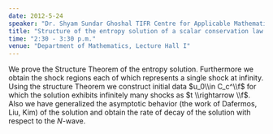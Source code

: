 ```yaml
---
date: 2012-5-24
speaker: "Dr. Shyam Sundar Ghoshal TIFR Centre for Applicable Mathematics, Bangalore"
title: "Structure of the entropy solution of a scalar conservation law with strict convex flux"
time: "2:30 - 3:30 p.m."
venue: "Department of Mathematics, Lecture Hall I"
---
```

We prove the Structure Theorem of the entropy solution. Furthermore we
obtain the shock regions each of which represents a single shock at
infinity. Using the structure Theorem we construct initial data
$u_0\\in C_c^\\f$ for which the solution exhibits infinitely many shocks
as $t \\rightarrow \\f$. Also we have generalized the asymptotic
behavior (the work of Dafermos, Liu, Kim) of the solution and obtain
the rate of decay of the solution with respect to the $N$-wave.
